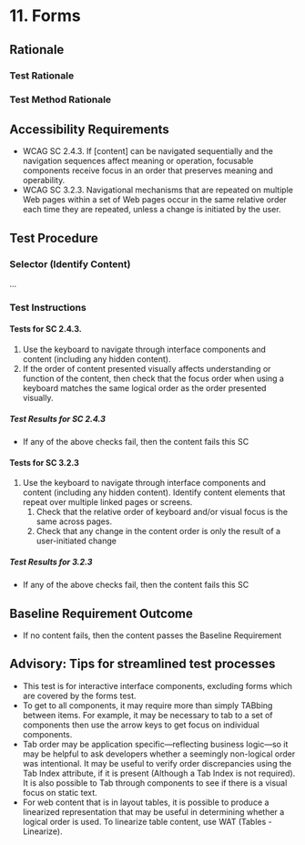 # 11. Forms
## Rationale
### Test Rationale

### Test Method Rationale

## Accessibility Requirements
* WCAG SC 2.4.3. If [content] can be navigated sequentially and the navigation sequences affect meaning or operation, focusable components receive focus in an order that preserves meaning and operability.
* WCAG SC 3.2.3. Navigational mechanisms that are repeated on multiple Web pages within a set of Web pages occur in the same relative order each time they are repeated, unless a change is initiated by the user.

## Test Procedure

### Selector (Identify Content)
...

### Test Instructions
#### Tests for SC 2.4.3.
1. Use the keyboard to navigate through interface components and content (including any hidden content). 
1. If the order of content presented visually affects understanding or function of the content, then check that the focus order when using a keyboard matches the same logical order as the order presented visually. 

##### Test Results for SC 2.4.3
* If any of the above checks fail, then the content fails this SC

#### Tests for SC 3.2.3
1. Use the keyboard to navigate through interface components and content (including any hidden content). Identify content elements that repeat over multiple linked pages or screens.
    1. Check that the relative order of keyboard and/or visual focus is the same across pages.
    1. Check that any change in the content order is only the result of a user-initiated change 

##### Test Results for 3.2.3
* If any of the above checks fail, then the content fails this SC

## Baseline Requirement Outcome
* If no content fails, then the content passes the Baseline Requirement

## Advisory: Tips for streamlined test processes
* This test is for interactive interface components, excluding forms which are covered by the forms test.
* To get to all components, it may require more than simply TABbing between items. For example, it may be necessary to tab to a set of components then use the arrow keys to get focus on individual components.
* Tab order may be application specific—reflecting business logic—so it may be helpful to ask developers whether a seemingly non-logical order was intentional. It may be useful to verify order discrepancies using the Tab Index attribute, if it is present (Although a Tab Index is not required). It is also possible to Tab through components to see if there is a visual focus on static text.
* For web content that is in layout tables, it is possible to produce a linearized representation that may be useful in determining whether a logical order is used. To linearize table content, use WAT (Tables - Linearize).
